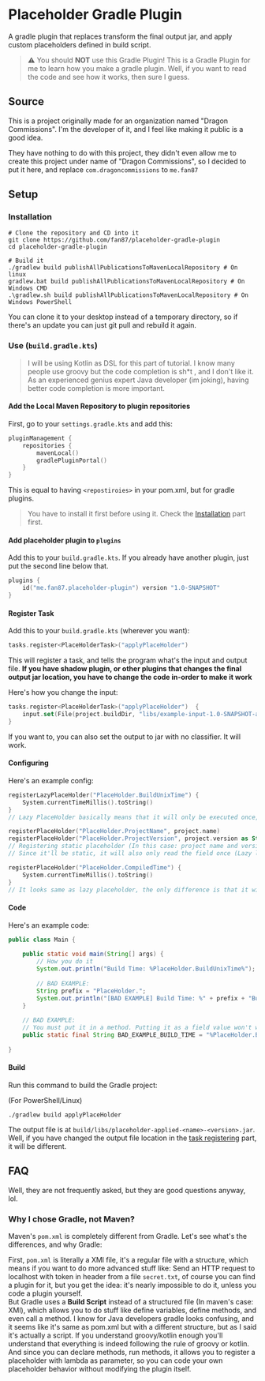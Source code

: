 # Placeholder Gradle Plugin
A gradle plugin that replaces transform the final output jar, and apply custom placeholders defined in build script.

> :warning: You should **NOT** use this Gradle Plugin! This is a Gradle Plugin for me to learn how you make a gradle 
> plugin. Well, if you want to read the code and see how it works, then sure I guess.

## Source
This is a project originally made for an organization named "Dragon Commissions". I'm the developer of
it, and I feel like making it public is a good idea.

They have nothing to do with this project, they didn't even allow me to create this project under name
of "Dragon Commissions", so I decided to put it here, and replace `com.dragoncommissions` to `me.fan87`

## Setup
### Installation
```shell
# Clone the repository and CD into it
git clone https://github.com/fan87/placeholder-gradle-plugin
cd placeholder-gradle-plugin

# Build it
./gradlew build publishAllPublicationsToMavenLocalRepository # On linux
gradlew.bat build publishAllPublicationsToMavenLocalRepository # On Windows CMD
.\gradlew.sh build publishAllPublicationsToMavenLocalRepository # On Windows PowerShell
```
You can clone it to your desktop instead of a temporary directory, so if there's an update you can just git pull and rebuild it again.

### Use (`build.gradle.kts`)
> I will be using Kotlin as DSL for this part of tutorial. I know many people use groovy but the code completion is sh*t , and I don't like it. As an experienced genius expert Java developer (im joking), having better code completion is more important.

#### Add the Local Maven Repository to plugin repositories
First, go to your `settings.gradle.kts` and add this:
```kotlin
pluginManagement {
    repositories {
        mavenLocal()
        gradlePluginPortal()
    }
}
```
This is equal to having `<repostiroies>` in your pom.xml, but for gradle plugins.
> You have to install it first before using it. Check the [Installation](#installation) part first.

#### Add placeholder plugin to `plugins`
Add this to your `build.gradle.kts`. If you already have another plugin, just put the second line below that.
```kotlin
plugins {
    id("me.fan87.placeholder-plugin") version "1.0-SNAPSHOT"
}
```

#### Register Task
Add this to your `build.gradle.kts` (wherever you want):
```kotlin
tasks.register<PlaceHolderTask>("applyPlaceHolder") 
```
This will register a task, and tells the program what's the input and output file. **If you have shadow plugin, or other plugins that changes the final output jar location, you have to change the code in-order to make it work**

Here's how you change the input:
```kotlin
tasks.register<PlaceHolderTask>("applyPlaceHolder")  {
    input.set(File(project.buildDir, "libs/example-input-1.0-SNAPSHOT-all.jar"))
}
```

If you want to, you can also set the output to jar with no classifier. It will work.

#### Configuring
Here's an example config:
```kotlin
registerLazyPlaceHolder("PlaceHolder.BuildUnixTime") {
    System.currentTimeMillis().toString()
}
// Lazy PlaceHolder basically means that it will only be executed once, which is when you register the placeholder.

registerPlaceHolder("PlaceHolder.ProjectName", project.name)
registerPlaceHolder("PlaceHolder.ProjectVersion", project.version as String)
// Registering static placeholder (In this case: project name and version)
// Since it'll be static, it will also only read the field once (Lazy loaded)

registerPlaceHolder("PlaceHolder.CompiledTime") {
    System.currentTimeMillis().toString()
}
// It looks same as lazy placeholder, the only difference is that it will be executed everytime there's %PlaceHolder.CompiledTime% in a String
```

#### Code
Here's an example code:
```java
public class Main {
    
    public static void main(String[] args) {
        // How you do it
        System.out.println("Build Time: %PlaceHolder.BuildUnixTime%");
        
        // BAD EXAMPLE:
        String prefix = "PlaceHolder.";
        System.out.println("[BAD EXAMPLE] Build Time: %" + prefix + "BuildUnixTime%");
    }
    
    // BAD EXAMPLE:
    // You must put it in a method. Putting it as a field value won't work
    public static final String BAD_EXAMPLE_BUILD_TIME = "%PlaceHolder.BuildUnixTime%";
    
}
```

#### Build
Run this command to build the Gradle project:

(For PowerShell/Linux)

```shell
./gradlew build applyPlaceHolder 
```

The output file is at `build/libs/placeholder-applied-<name>-<version>.jar`. Well, if you have changed the output file location in the [task registering](#register-task) part, it will be different.

## FAQ
Well, they are not frequently asked, but they are good questions anyway, lol.
### Why I chose Gradle, not Maven?
Maven's `pom.xml` is completely different from Gradle. Let's see what's the differences, and why Gradle:

First, `pom.xml` is literally a XMl file, it's a regular file with a structure, which means if you want to do more advanced 
stuff like: Send an HTTP request to localhost with token in header from a file `secret.txt`, of course you can find a plugin for it, but you get the idea: it's nearly impossible to do it, unless you code a plugin yourself.<br>
But Gradle uses a **Build Script** instead of a structured file (In maven's case: XMl), which allows you to do stuff like define variables, define methods, and even call a method. I know for Java developers gradle looks confusing, and it seems like it's same as pom.xml but with a different structure, but as I said it's actually a script. If you understand groovy/kotlin enough you'll understand that everything is indeed following the rule of groovy or kotlin.<br>
And since you can declare methods, run methods, it allows you to register a placeholder with lambda as parameter, so you can code your own placeholder behavior without modifying the plugin itself.
